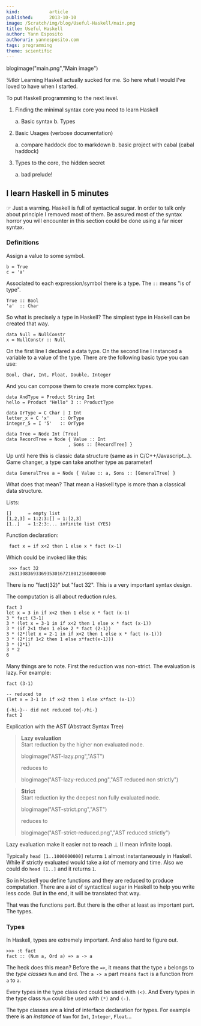 ```yaml
---
kind:           article
published:      2013-10-10
image: /Scratch/img/blog/Useful-Haskell/main.png
title: Useful Haskell
author: Yann Esposito
authoruri: yannesposito.com
tags: programming
theme: scientific
---
```

blogimage("main.png","Main image")

<div class="intro">

%tldr Learning Haskell actually sucked for me.
So here what I would I've loved to have when I started.


</div>

To put Haskell programming to the next level.

1. Finding the minimal syntax core you need to learn Haskell

    a. Basic syntax
    b. Types

2. Basic Usages (verbose documentation)

    a. compare haddock doc to markdown
    b. basic project with cabal (cabal haddock)

3. Types to the core, the hidden secret

    a. bad prelude!


## I learn Haskell in 5 minutes

☞ Just a warning. Haskell is full of syntactical sugar.
In order to talk only about principle I removed most of them.
Be assured most of the syntax horror you will encounter in this section
could be done using a far nicer syntax.

### Definitions

Assign a value to some symbol.

    b = True
    c = 'a'

Associated to each expression/symbol there is a type.
The `::` means "is of type".

    True :: Bool
    'a'  :: Char

So what is precisely a type in Haskell?
The simplest type in Haskell can be created that way.

    data Null = NullConstr
    x = NullConstr :: Null

On the first line I declared a data type.
On the second line I instanced a variable to a value of the type.
There are the following basic type you can use:

    Bool, Char, Int, Float, Double, Integer

And you can compose them to create more complex types.

    data AndType = Product String Int
    hello = Product "Hello" 3 :: ProductType

    data OrType = C Char | I Int
    letter_x = C 'x'    :: OrType
    integer_5 = I '5'   :: OrType

    data Tree = Node Int [Tree]
    data RecordTree = Node { Value :: Int
                           , Sons :: [RecordTree] }

Up until here this is classic data structure (same as in C/C++/Javascript...).
Game changer, a type can take another type as parameter!

    data GeneralTree a = Node { Value :: a, Sons :: [GeneralTree] }

What does that mean? That mean a Haskell type is more than a classical
data structure.



Lists:

    []      ⇒ empty list
    [1,2,3] ⇔ 1:2:3:[] ⇔ 1:[2,3]
    [1..]   ⇒ 1:2:3:... infinite list (YES)

Function declaration:

     fact x = if x<2 then 1 else x * fact (x-1)

Which could be invoked like this:

     >>> fact 32
     263130836933693530167218012160000000

There is no "fact(32)" but "fact 32".
This is a very important syntax design.

The computation is all about reduction rules.

    fact 3
    let x = 3 in if x<2 then 1 else x * fact (x-1)
    3 * fact (3-1)
    3 * (let x = 3-1 in if x<2 then 1 else x * fact (x-1))
    3 * (if 2<1 then 1 else 2 * fact (2-1))
    3 * (2*(let x = 2-1 in if x<2 then 1 else x * fact (x-1)))
    3 * (2*(if 1<2 then 1 else x*fact(x-1)))
    3 * (2*1)
    3 * 2
    6

Many things are to note.
First the reduction was non-strict.
The evaluation is lazy.
For example:

    fact (3-1)

    -- reduced to
    (let x = 3-1 in if x<2 then 1 else x*fact (x-1))

    {-hi-}-- did not reduced to{-/hi-}
    fact 2

Explication with the AST (Abstract Syntax Tree)

> **Lazy evaluation**  
> Start reduction by the higher non evaluated node.
> 
> blogimage("AST-lazy.png","AST")
> 
> reduces to
> 
> blogimage("AST-lazy-reduced.png","AST reduced non strictly")


> **Strict**  
> Start reduction ky the deepest non fully evaluated node.
> 
> blogimage("AST-strict.png","AST")
> 
> reduces to
> 
> blogimage("AST-strict-reduced.png","AST reduced strictly")

Lazy evaluation make it easier not to reach ⊥ (I mean infinite loop).

Typically `head [1..1000000000]` returns `1` almost instantaneously in Haskell.
While if strictly evaluated would take a _lot_ of memory and time.
Also we could do `head [1..]` and it returns `1`.


So in Haskell you define functions and they are reduced to produce computation.
There are a _lot_ of syntactical sugar in Haskell to help you write less code.
But in the end, it will be translated that way.

That was the functions part. But there is the other at least as important part.
The types.

### Types

In Haskell, types are extremely important. And also hard to figure out.

    >>> :t fact
    fact :: (Num a, Ord a) => a -> a

The heck does this mean? Before the `=>`, it means that the type `a`
belongs to the _type classes_ `Num` and `Ord`.
The `a -> a` part means `fact` is a function from `a` to `a`.

Every types in the type class `Ord` could be used with `(<)`.
And Every types in the type class `Num` could be used with `(*)` and `(-)`.

The type classes are a kind of interface declaration for types.
For example there is an _instance_ of `Num` for `Int`, `Integer`, `Float`...
